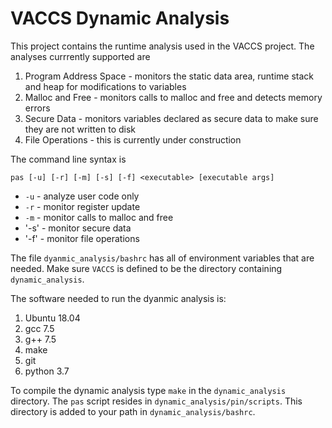 # VACCS Dynamic Analysis

This project contains the runtime analysis used in the VACCS project. The analyses currrently supported are

1. Program Address Space - monitors the static data area, runtime stack and heap for modifications to variables
2. Malloc and Free - monitors calls to malloc and free and detects memory errors
3. Secure Data - monitors variables declared as secure data to make sure they are not written to disk
4. File Operations - this is currently under construction

The command line syntax is

`pas [-u] [-r] [-m] [-s] [-f] <executable> [executable args]`

- `-u` - analyze user code only
- `-r` - monitor register update
- `-m` - monitor calls to malloc and free
- '-s' - monitor secure data
- '-f' - monitor file operations

The file `dyanmic_analysis/bashrc` has all of environment variables that are needed. Make sure `VACCS` is defined to be the
directory containing `dynamic_analysis`.

The software needed to run the dyanmic analysis is:

1. Ubuntu 18.04
2. gcc 7.5
3. g++ 7.5
4. make
5. git
6. python 3.7

To compile the dynamic analysis type `make` in the `dynamic_analysis` directory. The `pas` script resides in `dynamic_analysis/pin/scripts`.
This directory is added to your path in `dynamic_analysis/bashrc`.
